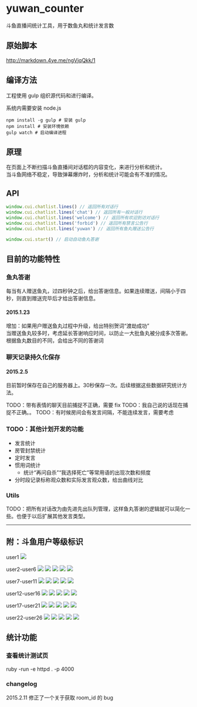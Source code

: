 # yuwan_counter
斗鱼直播间统计工具，用于数鱼丸和统计发言数

## 原始脚本
http://markdown.4ye.me/ngVjqQkk/1

## 编译方法
工程使用 gulp 组织源代码和进行编译。

系统内需要安装 node.js
```
npm install -g gulp # 安装 gulp
npm install # 安装环境依赖
gulp watch # 启动编译进程
```
## 原理

在页面上不断扫描斗鱼直播间对话框的内容变化，来进行分析和统计。<br/>
当斗鱼网络不稳定，导致弹幕爆炸时，分析和统计可能会有不准的情况。

## API

```javascript
window.cui.chatlist.lines() // 返回所有对话行
window.cui.chatlist.lines('chat') // 返回所有一般对话行
window.cui.chatlist.lines('welcome') // 返回所有欢迎到访对话行
window.cui.chatlist.lines('forbid') // 返回所有禁言公告行
window.cui.chatlist.lines('yuwan') // 返回所有鱼丸赠送公告行
```

```javascript
window.cui.start() // 启动自动鱼丸答谢
```

## 目前的功能特性

### 鱼丸答谢

每当有人赠送鱼丸，过四秒钟之后，给出答谢信息。如果连续赠送，间隔小于四秒，则直到赠送完毕后才给出答谢信息。

#### 2015.1.23
增加：如果用户赠送鱼丸过程中升级，给出特别贺词“渡劫成功”<br/>
当赠送鱼丸较多时，考虑延长答谢响应时间，以防止一大批鱼丸被分成多次答谢。<br/>
根据鱼丸数目的不同，会给出不同的答谢词<br/>


### 聊天记录持久化保存

#### 2015.2.5 
目前暂时保存在自己的服务器上。30秒保存一次。后续根据这些数据研究统计方法。

TODO：带有表情的聊天目前捕捉不正确，需要 fix
TODO：我自己说的话现在捕捉不正确。。
TODO：有时候房间会有发言间隔，不能连续发言，需要考虑

### TODO：其他计划开发的功能

- 发言统计
- 房管封禁统计
- 定时发言
- 惯用词统计
  - 统计“再问自杀”“我选择死亡”等常用语的出现次数和频度
- 分时段记录标称观众数和实际发言观众数，给出曲线对比

### Utils

TODO：把所有对话改为由先进先出队列管理，这样鱼丸答谢的逻辑就可以简化一些。也便于以后扩展其他发言类型。

-------------------

## 附：斗鱼用户等级标识

user1
![](http://staticlive.douyutv.com/common/douyu/images/classimg/user1.png)

user2-user6
![](http://staticlive.douyutv.com/common/douyu/images/classimg/user2.png)
![](http://staticlive.douyutv.com/common/douyu/images/classimg/user3.png)
![](http://staticlive.douyutv.com/common/douyu/images/classimg/user4.png)
![](http://staticlive.douyutv.com/common/douyu/images/classimg/user5.png)
![](http://staticlive.douyutv.com/common/douyu/images/classimg/user6.png)

user7-user11
![](http://staticlive.douyutv.com/common/douyu/images/classimg/user7.png)
![](http://staticlive.douyutv.com/common/douyu/images/classimg/user8.png)
![](http://staticlive.douyutv.com/common/douyu/images/classimg/user9.png)
![](http://staticlive.douyutv.com/common/douyu/images/classimg/user10.png)
![](http://staticlive.douyutv.com/common/douyu/images/classimg/user11.png)

user12-user16
![](http://staticlive.douyutv.com/common/douyu/images/classimg/user12.png)
![](http://staticlive.douyutv.com/common/douyu/images/classimg/user13.png)
![](http://staticlive.douyutv.com/common/douyu/images/classimg/user14.png)
![](http://staticlive.douyutv.com/common/douyu/images/classimg/user15.png)
![](http://staticlive.douyutv.com/common/douyu/images/classimg/user16.png)

user17-user21
![](http://staticlive.douyutv.com/common/douyu/images/classimg/user17.png)
![](http://staticlive.douyutv.com/common/douyu/images/classimg/user18.png)
![](http://staticlive.douyutv.com/common/douyu/images/classimg/user19.png)
![](http://staticlive.douyutv.com/common/douyu/images/classimg/user20.png)
![](http://staticlive.douyutv.com/common/douyu/images/classimg/user21.png)

user22-user26
![](http://staticlive.douyutv.com/common/douyu/images/classimg/user22.png)
![](http://staticlive.douyutv.com/common/douyu/images/classimg/user23.png)
![](http://staticlive.douyutv.com/common/douyu/images/classimg/user24.png)
![](http://staticlive.douyutv.com/common/douyu/images/classimg/user25.png)
![](http://staticlive.douyutv.com/common/douyu/images/classimg/user26.png)


## 统计功能

### 查看统计测试页
ruby -run -e httpd . -p 4000


### changelog

2015.2.11 修正了一个关于获取 room_id 的 bug